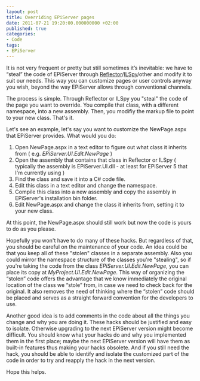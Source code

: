 ```yaml
---
layout: post
title: Overriding EPiServer pages
date: 2011-07-21 19:20:00.000000000 +02:00
published: true
categories:
- Code
tags:
- EPiServer
---
```


It is not very frequent or pretty but still sometimes it’s inevitable: we have to “steal” the code of EPiServer through <a href="http://reflector.red-gate.com/" target="_blank">Reflector</a>/<a href="http://wiki.sharpdevelop.net/ILSpy.ashx" target="_blank">ILSpy</a>/other and modify it to suit our needs. This way you can customize pages or user controls anyway you wish, beyond the way EPiServer allows through conventional channels.

The process is simple. Through Reflector or ILSpy you "steal" the code of the page you want to override. You compile that class, with a different namespace, into a new assembly. Then, you modifiy the markup file to point to your new class. That's it.

Let's see an example, let's say you want to customize the NewPage.aspx that EPiServer provides. What would you do:
<ol>
<li>Open NewPage.aspx in a text editor to figure out what class it inherits from ( e.g. <em>EPiServer.UI.Edit.NewPage</em> )</li>
<li>Open the assembly that contains that class in Reflector or ILSpy ( typically the assembly is EPiServer.UI.dll - at least for EPiServer 5 that I'm currently using )</li>
<li>Find the class and save it into a C# code file.</li>
<li>Edit this class in a text editor and change the namespace.</li>
<li>Compile this class into a new assembly and copy the assembly in EPiServer's installation bin folder.</li>
<li>Edit NewPage.aspx and change the class it inherits from, setting it to your new class.</li>
</ol>

At this point, the NewPage.aspx should still work but now the code is yours to do as you please.

Hopefully you won't have to do many of these hacks. But regardless of that, you should be careful on the maintenance of your code. An idea could be that you keep all of these "stolen" classes in a separate assembly. Also you could mirror the namespace structure of the classes you're "stealing", so if you're taking the code from the class <em>EPiServer.UI.Edit.NewPage</em>, you can place its copy at <em>MyProject.UI.Edit.NewPage</em>. This way of organizing the “stolen” code offers the advantage that we know immediately the original location of the class we “stole” from, in case we need to check back for the original. It also removes the need of thinking where the “stolen” code should be placed and serves as a straight forward convention for the developers to use.

Another good idea is to add comments in the code about all the things you change and why you are doing it. These hacks should be justified and easy to isolate. Otherwise upgrading to the next EPiServer version might become difficult. You should know what your hacks do and why you implemented them in the first place; maybe the next EPiServer version will have them as built-in features thus making your hacks obsolete. And if you still need the hack, you should be able to identify and isolate the customized part of the code in order to try and reapply the hack in the next version.

Hope this helps.

